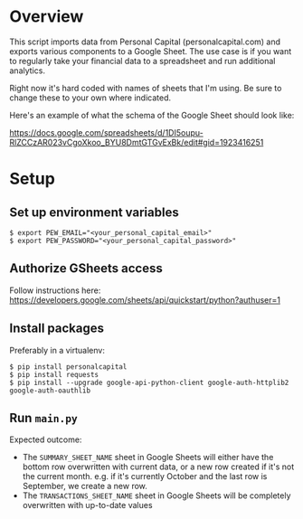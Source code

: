 # Overview
This script imports data from Personal Capital (personalcapital.com) and exports various components to a Google Sheet. The use case is if you want to regularly take your financial data to a spreadsheet and run additional analytics.

Right now it's hard coded with names of sheets that I'm using. Be sure to change these to your own where indicated. 

Here's an example of what the schema of the Google Sheet should look like:

https://docs.google.com/spreadsheets/d/1DI5oupu-RlZCCzAR023vCgoXkoo_BYU8DmtGTGvExBk/edit#gid=1923416251


# Setup

## Set up environment variables
```
$ export PEW_EMAIL="<your_personal_capital_email>"
$ export PEW_PASSWORD="<your_personal_capital_password>"
```

## Authorize GSheets access
Follow instructions here:
https://developers.google.com/sheets/api/quickstart/python?authuser=1

## Install packages
Preferably in a virtualenv:
```
$ pip install personalcapital
$ pip install requests
$ pip install --upgrade google-api-python-client google-auth-httplib2 google-auth-oauthlib
```

## Run `main.py`

Expected outcome: 
- The `SUMMARY_SHEET_NAME` sheet in Google Sheets will either have the bottom row overwritten with current data, or a new row created if it's not the current month. e.g. if it's currently October and the last row is September, we create a new row.
- The `TRANSACTIONS_SHEET_NAME` sheet in Google Sheets will be completely overwritten with up-to-date values